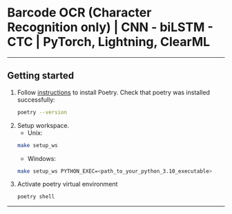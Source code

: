 # Barcode OCR (Character Recognition only) | CNN - biLSTM - CTC | PyTorch, Lightning, ClearML

______________________________________________________________________

## Getting started

1. Follow [instructions](https://github.com/python-poetry/install.python-poetry.org) to install Poetry. Check that poetry was installed successfully:
   ```bash
   poetry --version
   ```
1. Setup workspace.
   - Unix:
   ```bash
   make setup_ws
   ```
   - Windows:
   ```bash
   make setup_ws PYTHON_EXEC=<path_to_your_python_3.10_executable>
   ```
1. Activate poetry virtual environment
   ```bash
   poetry shell
   ```

______________________________________________________________________
